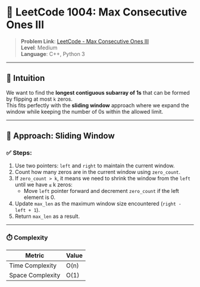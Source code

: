 # 🔢 LeetCode 1004: Max Consecutive Ones III

> **Problem Link**: [LeetCode - Max Consecutive Ones III](https://leetcode.com/problems/max-consecutive-ones-iii/)  
> **Level**: Medium  
> **Language**: C++, Python 3  

---

## 🧠 Intuition

We want to find the **longest contiguous subarray of 1s** that can be formed by flipping at most `k` zeros.  
This fits perfectly with the **sliding window** approach where we expand the window while keeping the number of 0s within the allowed limit.

---

## 🔀 Approach: Sliding Window

### ✅ Steps:
1. Use two pointers: `left` and `right` to maintain the current window.
2. Count how many zeros are in the current window using `zero_count`.
3. If `zero_count > k`, it means we need to shrink the window from the `left` until we have `≤` k zeros:
   - Move `left` pointer forward and decrement `zero_count` if the left element is 0.
4. Update `max_len` as the maximum window size encountered (`right - left + 1`).
5. Return `max_len` as a result.

---

### ⏱️ Complexity

| Metric           | Value   |
|------------------|---------|
| Time Complexity  | O(n)    |
| Space Complexity | O(1)    |
